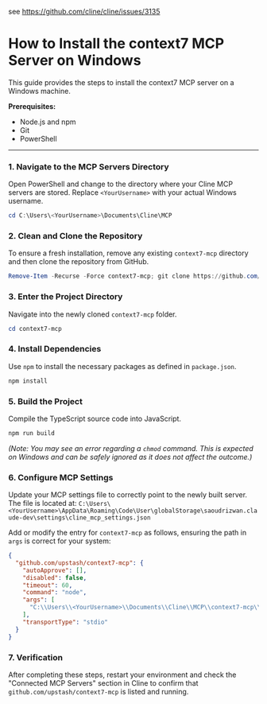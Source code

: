 see https://github.com/cline/cline/issues/3135

# How to Install the context7 MCP Server on Windows

This guide provides the steps to install the context7 MCP server on a Windows machine.

**Prerequisites:**

*   Node.js and npm
*   Git
*   PowerShell

---

### 1. Navigate to the MCP Servers Directory

Open PowerShell and change to the directory where your Cline MCP servers are stored. Replace `<YourUsername>` with your actual Windows username.

```powershell
cd C:\Users\<YourUsername>\Documents\Cline\MCP
```

### 2. Clean and Clone the Repository

To ensure a fresh installation, remove any existing `context7-mcp` directory and then clone the repository from GitHub.

```powershell
Remove-Item -Recurse -Force context7-mcp; git clone https://github.com/upstash/context7-mcp
```

### 3. Enter the Project Directory

Navigate into the newly cloned `context7-mcp` folder.

```powershell
cd context7-mcp
```

### 4. Install Dependencies

Use `npm` to install the necessary packages as defined in `package.json`.

```powershell
npm install
```

### 5. Build the Project

Compile the TypeScript source code into JavaScript.

```powershell
npm run build
```
*(Note: You may see an error regarding a `chmod` command. This is expected on Windows and can be safely ignored as it does not affect the outcome.)*

### 6. Configure MCP Settings

Update your MCP settings file to correctly point to the newly built server. The file is located at: `C:\Users\<YourUsername>\AppData\Roaming\Code\User\globalStorage\saoudrizwan.claude-dev\settings\cline_mcp_settings.json`

Add or modify the entry for `context7-mcp` as follows, ensuring the path in `args` is correct for your system:

```json
{
  "github.com/upstash/context7-mcp": {
    "autoApprove": [],
    "disabled": false,
    "timeout": 60,
    "command": "node",
    "args": [
      "C:\\Users\\<YourUsername>\\Documents\\Cline\\MCP\\context7-mcp\\dist\\index.js"
    ],
    "transportType": "stdio"
  }
}
```

### 7. Verification

After completing these steps, restart your environment and check the "Connected MCP Servers" section in Cline to confirm that `github.com/upstash/context7-mcp` is listed and running.
